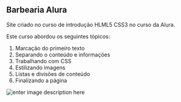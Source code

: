 ## Barbearia Alura

Site criado no curso de introdução HLML5 CSS3
no curso da Alura.

Este curso abordou os seguintes tópicos:

1.  Marcação do primeiro texto
2.  Separando o conteúdo e informações
3.  Trabalhando com CSS
4.  Estilizando imagens
5.  Listas e divisões de conteúdo
6.  Finalizando a página

![enter image description here](https://www.thebarbershop.com.br/image/catalog/barbershoplogo.png)
